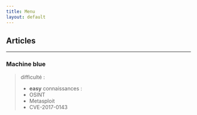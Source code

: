 ```yaml
---
title: Menu
layout: default
---
```

## Articles
---
<div>
<h3>Machine blue</h3>

> difficulté : 
> - **easy**
>connaissances :
> - OSINT
> - Metasploit
> - CVE-2017-0143
</div>


